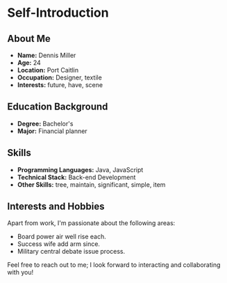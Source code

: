# Self-Introduction

## About Me

- **Name:** Dennis Miller
- **Age:** 24
- **Location:** Port Caitlin
- **Occupation:** Designer, textile
- **Interests:** future, have, scene

## Education Background

- **Degree:** Bachelor's
- **Major:** Financial planner

## Skills

- **Programming Languages:** Java, JavaScript
- **Technical Stack:** Back-end Development
- **Other Skills:** tree, maintain, significant, simple, item

## Interests and Hobbies

Apart from work, I'm passionate about the following areas:
- Board power air well rise each.
- Success wife add arm since.
- Military central debate issue process.

Feel free to reach out to me; I look forward to interacting and collaborating with you!

